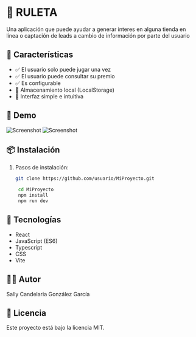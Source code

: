 # 📝 RULETA

Una aplicación que puede ayudar a generar interes en alguna tienda en linea o captación de leads a cambio de información por parte del usuario

## 🚀 Características

- ✅ El usuario solo puede jugar una vez
- ✅ El usuario puede consultar su premio
- ✅ Es configurable
- 💾 Almacenamiento local (LocalStorage)
- 🎨 Interfaz simple e intuitiva

## 📸 Demo

![Screenshot](/04-ruleta/src/assets/images/ruletaWin.gif)
![Screenshot](/04-ruleta/src/assets/images/ruletaNoWin.gif)

## 📦 Instalación

1. Pasos de instalación:

   ```bash
   git clone https://github.com/usuario/MiProyecto.git

    cd MiProyecto
    npm install
    npm run dev
   ```

## 🔧 Tecnologías

- React
- JavaScript (ES6)
- Typescript
- CSS
- Vite

## 👨‍💻 Autor

Sally Candelaria González García

## 📄 Licencia

Este proyecto está bajo la licencia MIT.
